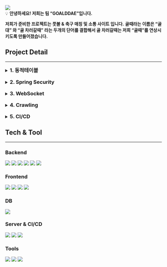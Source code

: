 <img src='https://capsule-render.vercel.app/api?type=Slice&color=auto&height=200&section=header&text=GOALDDAE&fontsize=90'/>
<aside>
💡
<b>안녕하세요! 저희는 팀 “GOALDDAE”입니다.</b>

**저희가 준비한 프로젝트는 풋볼 & 축구 매칭 및 소통 사이트 입니다.**
**골때라는 이름은 “골대” 와 “골 차러갈때” 라는 두개의 단어를 결합해서 골 차러갈때는 저희 “골때”를 연상시키도록 만들어졌습니다.**

</aside>
<h2>Project Detail</h2>

---
<details>
    <summary>
        <h3 style="display: inline">1. 동적테이블</h3>
    </summary>
    저희는 정적테이블과 동적테이블을 모두 활용하여 DB를 구성했습니다.

<b>동적테이블을 사용한 이유</b><br/>
게시판을 예로 들어 각 게시글별 댓글을 한번에 저장할경우 하나의 글의 댓글을 조회해야 할 때 정적 테이블로 모든 댓글을 한번에 저장 시 조회 처리에 시간이 걸릴 수 있습니다.
그렇기 때문에 각 게시글별로 댓글 동적테이블을 구성해 조회 시간을 단축하기 위해 동적 테이블을 사용했습니다.

또한, 동적 테이블 사용시 MyBatis를 이용하게 되는데 이때 SQL Injection 문제를 보완하기 위해 
`
$
`
대신 
`
    #  
`
을 사용해 사용자가 쿼리를 날리더라도 문제가 발생하지 않도록 처리했습니다.
</details>
<br/>
<details>
    <summary>
      <h3 style="display: inline">2. Spring Security</h3>
    </summary>
    <b>JWT</b> 토큰을 이용해 사용자가 로그인 했을 때 해당 사용자의 권한이 담겨 있는 JWT 토큰을 발급해 권한에 따라 서비스 이용 제한
    <br>또한, 해당 JWT 토큰을 쿠키에 <b>HTTPOnly</b>로 저장해 <b style="color:red">XSS</b> 공격에 대비했습니다.
    
    Cookie cookie = new Cookie("token", token);
    cookie.setHttpOnly(true);
    cookie.setPath("/"); // 모든 페이지에서 접근 가능

<b>Refresh Token 사용</b><br/>
Access Token의 유효기간을 짧게 두어 Access Token의 탈취를 최소화했습니다. Access Token이 만료되었을 경우 사용자의 재로그인을 최소화 하기 위해 
Refresh Token을 DB에 저장해 두고 만료 시 Refresh Token을 통해 Access Token을 재발급해주도록 설정했습니다.

        if(!token.equals("")) {
            if (tokenProvider.validToken(token)) {
                Authentication authentication = tokenProvider.getAuthentication(token);
                SecurityContextHolder.getContext().setAuthentication(authentication);
            } else {
                if(!refreshToken.equals("")){
                    Long userId = tokenProvider.getUserId(refreshToken);
                    RefreshToken refreshTokenEntity = refreshTokenService.findByUserId(userId);
                    boolean validRefreshToken = tokenProvider.validToken(refreshTokenEntity.getRefreshToken());

                    if (validRefreshToken && refreshToken.equals(refreshTokenEntity.getRefreshToken())) {
                        User user = userJPARepository.findById(userId).get();
                        String newAccessToken = tokenProvider.generateToken(user, ACCESS_TOKEN_DURATION);
                        String newRefreshToken = tokenProvider.generateToken(user, REFRESH_TOKEN_DURATION);

                        refreshTokenService.saveRefreshToken(userId, newRefreshToken);
                        CookieUtil.addCookie(response, ACCESS_TOKEN_COOKIE_NAME, newAccessToken);
                        CookieUtil.addCookie(response, REFRESH_TOKEN_COOKIE_NAME, newRefreshToken);

                        Authentication authentication = tokenProvider.getAuthentication(newAccessToken);
                        SecurityContextHolder.getContext().setAuthentication(authentication);

                    }
                }
            }
        }
</details>
<br>
<details>
    <summary>
         <h3 style="display: inline">3. WebSocket </h3>
    </summary>
    채팅 및 친구 기능 사용시 실시간 반영을 위해 WebSocket을 사용했습니다. 해당 기능들은 1대1 통신이기 떄문에 queue 방식을 이용해 구현했습니다.

    @Configuration
    @EnableWebSocketMessageBroker
    public class WebSocketConfig implements WebSocketMessageBrokerConfigurer {
        @Override
        public void registerStompEndpoints(StompEndpointRegistry registry) {
            registry.addEndpoint("/friend").setAllowedOrigins("http://localhost:3000").withSockJS();
        }
    
        @Override
        public void configureMessageBroker(MessageBrokerRegistry registry) {
    
            registry.enableSimpleBroker("/queue");
            registry.setApplicationDestinationPrefixes("/app");
    
        }
    }
---
    @RestController
    public class FriendWebSocketController {
        private static Set<Integer> userList = new HashSet<>();
    
        private SimpMessagingTemplate simpMessagingTemplate;
    
        @Autowired
        public FriendWebSocketController(SimpMessagingTemplate simpMessagingTemplate){
            this.simpMessagingTemplate = simpMessagingTemplate;
        }
    
        @MessageMapping("/friend/{id}")
        public void sendMessage(@Payload FriendSocketMsgDTO friendSocketMsgDTO, @DestinationVariable Integer id){
            this.simpMessagingTemplate.convertAndSend("/queue/FriendRequestToClient/"+ id, friendSocketMsgDTO);
        }
    
        @MessageMapping("/friend/join")
        public void joinUser(@Payload Integer userId){
            userList.add(userId);
        }
    }
EndPoint를 지정해 해당 EndPoint로 요청을 받습니다.<br/>
`
join
`
을 통해 Socket 서버와 연결한 후 연결된 사용자로 부터 메시지를 받아 응답을 받을 사용자에게 메시지를 전송합니다. 
</details>
<br/>
<details>
    <summary>
        <h3 style="display: inline">4. Crawling</h3>
    </summary>
저희는 네이버 해외 축구 기사를 크롤링해 사용자에게 현재의 핫이슈를 보여주고자 하였습니다.<br/>
사용자는 기사를 5개씩 볼 수 있으며, 15초 마다 자동으로 넘어가며 총 25개의 기사를 보여줍니다.
데이터는 3일 이상이 되면 자동으로 삭제되게끔 하였고, 중점적으로 생각한 부분은 축구는 최신 기사에 민감하므로

`
@Scheduled 
`
을 이용하여 하루에 4번 6시, 12시, 18시, 24시 크롤링되게끔 적용하였습니다. 그리고 DB에는 생성 일자 내림차순으로 저장되며, 내림차순으로 노출되게 구현했습니다.
</details>
<br/>
<details>
    <summary><h3 style="display:inline">5. CI/CD</h3></summary>
<img src="https://file.notion.so/f/f/733a0dda-2518-4e22-ae92-d6463456c372/57250a8d-1a85-437b-a62c-93f8e5aaeb7f/Untitled.png?id=d6b915b2-0c7d-4bae-bcdf-21476d8482a9&table=block&spaceId=733a0dda-2518-4e22-ae92-d6463456c372&expirationTimestamp=1696694400000&signature=GSIXuYMJwB6Jpu6zbtwsWlLSy7fwONHtBqrw0kMCg2g&downloadName=Untitled.png"/>
Jenkins와 Docker를 이용해 배포를 진행했습니다.
깃허브를 통해 이벤트가 발생하게 되면 웹훅을 통해 Jenkins에서 요청을 캐치해 도커 이미지를 빌드합니다. 빌드가 완료되면 빌드된 이미지를 DockerHub로 push해 각 서버에서 해당 이미지를 pull 받아 서버를 실행합니다.
사용자의 요청이 들어왔을때 바로 서버로 요청을 보내는 것이 아닌 nginx를 거쳐 헬스 체크를 통해 로드밸런싱 처리하여 트래픽을 분산 시켰습니다.
또한, 버전 업으로 인해 새롭게 배포를 진행해야 할때 서버의 중단을 막기 위해 롤링 방식을 도입해 무중단 배포를 수행했습니다.
</details>

<h2>Tech & Tool</h2>

---

<h3>Backend</h3>
<img src="https://img.shields.io/badge/java-CC0000?style=flat&logo=java&logoColor=white"/>
<img src="https://img.shields.io/badge/Spring Boot-6DB33F?style=flat&logo=Spring Boot&logoColor=white"/>
<img src="https://img.shields.io/badge/Spring Security-6DB33F?style=flat&logo=Spring Security&logoColor=white"/>
<img src="https://img.shields.io/badge/MyBatis-ED1F35?style=flat&logo=MyBatis&logoColor=white"/>
<img src="https://img.shields.io/badge/JPA-Hibernate-59666C?style=flat&logo=Hibernate&logoColor=white"/>
<img src="https://img.shields.io/badge/REST-042133?style=flat&logo=REST&logoColor=white"/>

<h3>Frontend</h3>
<img src="https://img.shields.io/badge/react-61DAFB?style=flat&logo=react&logoColor=white"/>
<img src="https://img.shields.io/badge/HTML5-E34F26?style=flat&logo=HTML5&logoColor=white"/>
<img src="https://img.shields.io/badge/CSS3-1572B6?style=flat&logo=css3&logoColor=white"/>
<img src="https://img.shields.io/badge/JavaScript-F7DF1E?style=flat&logo=JavaScript&logoColor=white"/><br/>

<h3>DB</h3>
<img src="https://img.shields.io/badge/MySQL-4479A1?style=flat&logo=mysql&logoColor=white"/>


<h3>Server & CI/CD</h3>
<img src="https://img.shields.io/badge/Naver Cloud-03C75A?style=flat&logo=Naver&logoColor=white"/>
<img src="https://img.shields.io/badge/Jenkins-D24939?style=flat&logo=Jenkins&logoColor=white"/>
<img src="https://img.shields.io/badge/Docker-2496ED?style=flat&logo=Docker&logoColor=white"/><br/>

<h3>Tools</h3>
<img src="https://img.shields.io/badge/IntelliJ-000000?style=flat&logo=IntelliJ IDEA&logoColor=white"/>
<img src="https://img.shields.io/badge/Visual Studio Code-007ACC?style=flat&logo=Visual Studio Code&logoColor=white"/>
<a href="https://climbing-alley-625.notion.site/Project-GOALDDAE-95357a09e6784ace932685fc57a54b0e?pvs=4"><img src="https://img.shields.io/badge/Notion-000000?style=flat&logo=Notion&logoColor=white"/></a>